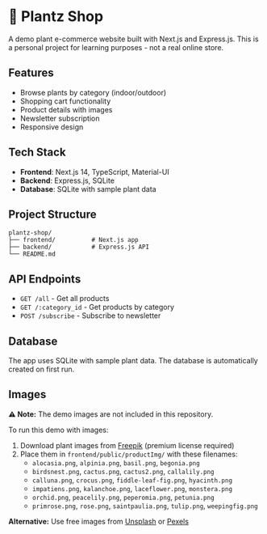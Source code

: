 # 🌱 Plantz Shop

A demo plant e-commerce website built with Next.js and Express.js. This is a personal project for learning purposes - not a real online store.

## Features

- Browse plants by category (indoor/outdoor)
- Shopping cart functionality
- Product details with images
- Newsletter subscription
- Responsive design

## Tech Stack

- **Frontend**: Next.js 14, TypeScript, Material-UI
- **Backend**: Express.js, SQLite
- **Database**: SQLite with sample plant data

## Project Structure

```
plantz-shop/
├── frontend/          # Next.js app
├── backend/           # Express.js API
└── README.md
```

## API Endpoints

- `GET /all` - Get all products
- `GET /:category_id` - Get products by category
- `POST /subscribe` - Subscribe to newsletter

## Database

The app uses SQLite with sample plant data. The database is automatically created on first run.

## Images

**⚠️ Note:** The demo images are not included in this repository.

To run this demo with images:

1. Download plant images from [Freepik](https://www.freepik.com/) (premium license required)
2. Place them in `frontend/public/productImg/` with these filenames:
   - `alocasia.png`, `alpinia.png`, `basil.png`, `begonia.png`
   - `birdsnest.png`, `cactus.png`, `cactus2.png`, `callalily.png`
   - `calluna.png`, `crocus.png`, `fiddle-leaf-fig.png`, `hyacinth.png`
   - `impatiens.png`, `kalanchoe.png`, `laceflower.png`, `monstera.png`
   - `orchid.png`, `peacelily.png`, `peperomia.png`, `petunia.png`
   - `primrose.png`, `rose.png`, `saintpaulia.png`, `tulip.png`, `weepingfig.png`

**Alternative:** Use free images from [Unsplash](https://unsplash.com/) or [Pexels](https://pexels.com/)


